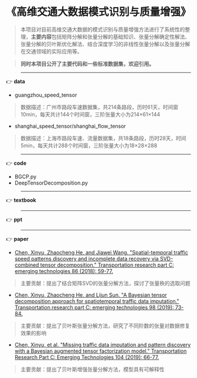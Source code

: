 # 《高维交通大数据模式识别与质量增强》

[^_^]:**数据质量增强**一直是交通大数据分析领域的研究热点。由于检测设备的失灵、数据记录错误和移动检测器渗透率较低等原因，现实中采集到的交通数据往往是**不完整的**，因此有必要对缺失的交通检测数据进行数据质量增强。在最新的相关研究中，基于**张量**的数据质量增强方法被证明是有效和易扩展的，同时张量分解还能够挖掘出高维交通数据中的**隐含模式**，有助于我们更好的理解交通数据和交通系统。

> 本项目对目前高维交通大数据的模式识别与质量增强方法进行了系统性的整理，**主要内容**包括矩阵分解和张量分解的基础知识、张量分解确定性解法、张量分解的贝叶斯优化解法、结合深度学习的非线性张量分解以及张量分解在交通领域的实际应用等。

> **同时本项目公开了主要代码和一些标准数据集，欢迎引用。**

> -----------------------------------------------------------------------------------
:point_right: **data**

- guangzhou_speed_tensor
> 数据描述：广州市路段车速数据集，共214条路段，历时61天，时间窗10min，每天共计144个时间窗，三阶张量大小为214×61×144
- shanghai_speed_tensor/shanghai_flow_tensor
> 数据描述：上海市路段车速、流量数据集，共18条路段，历时28天，时间5min，每天共计288个时间窗，三阶张量大小为18×28×288

> -----------------------------------------------------------------------------------
:point_right: **code**

- BGCP.py
- DeepTensorDecomposition.py

> -----------------------------------------------------------------------------------
:point_right: **textbook**


> -----------------------------------------------------------------------------------

:point_right: **ppt**

> -----------------------------------------------------------------------------------
:point_right: **paper**

- [Chen, Xinyu, Zhaocheng He, and Jiawei Wang. "Spatial-temporal traffic speed patterns discovery and incomplete data recovery via SVD-combined tensor decomposition." Transportation research part C: emerging technologies 86 (2018): 59-77.](https://www.sciencedirect.com/science/article/pii/S0968090X17302966)

> 主要贡献：提出了结合矩阵SVD的张量分解方法，探讨了张量秩的选取问题

- [Chen, Xinyu, Zhaocheng He, and Lijun Sun. "A Bayesian tensor decomposition approach for spatiotemporal traffic data imputation." Transportation research part C: emerging technologies 98 (2019): 73-84.](https://www.sciencedirect.com/science/article/pii/S0968090X1830799X)

> 主要贡献：提出了贝叶斯张量分解方法，研究了不同阶数的张量对数据修复效果的影响

- [Chen, Xinyu, et al. "Missing traffic data imputation and pattern discovery with a Bayesian augmented tensor factorization model." Transportation Research Part C: Emerging Technologies 104 (2019): 66-77.](https://www.sciencedirect.com/science/article/pii/S0968090X18307757)

> 主要贡献：提出了贝叶斯增强张量分解方法，模型具有可解释性




